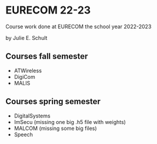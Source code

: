 # EURECOM 22-23
Course work done at EURECOM the school year 2022-2023

by Julie E. Schult

## Courses fall semester
* ATWireless
* DigiCom
* MALIS

## Courses spring semester
* DigitalSystems
* ImSecu (missing one big .h5 file with weights)
* MALCOM (missing some big files)
* Speech
